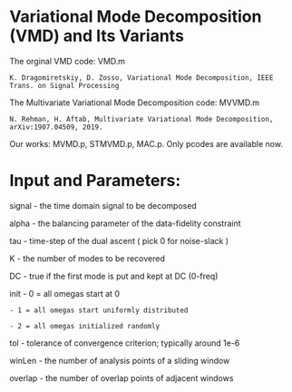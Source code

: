 Variational Mode Decomposition (VMD) and Its Variants 
========
The orginal VMD code:  VMD.m 

    K. Dragomiretskiy, D. Zosso, Variational Mode Decomposition, IEEE Trans. on Signal Processing

The Multivariate Variational Mode Decomposition code:  MVVMD.m

    N. Rehman, H. Aftab, Multivariate Variational Mode Decomposition, arXiv:1907.04509, 2019.

Our works:  MVMD.p,  STMVMD.p,  MAC.p. Only pcodes are available now.

Input and Parameters:
=======
signal - the time domain signal to be decomposed

alpha - the balancing parameter of the data-fidelity constraint

tau - time-step of the dual ascent ( pick 0 for noise-slack )

K - the number of modes to be recovered

DC - true if the first mode is put and kept at DC (0-freq)

init - 0 = all omegas start at 0

    - 1 = all omegas start uniformly distributed   
    
    - 2 = all omegas initialized randomly
tol - tolerance of convergence criterion; typically around 1e-6

winLen - the number of analysis points of a sliding window

overlap - the number of overlap points of adjacent windows
